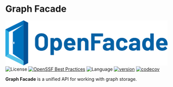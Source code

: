 # Graph Facade
![color](images/fulllogo_nobuffer.png)
![License](https://img.shields.io/badge/license-Apache2.0-green)
[![OpenSSF Best Practices](https://www.bestpractices.dev/projects/11020/badge)](https://www.bestpractices.dev/projects/11020)
![Language](https://img.shields.io/badge/language-Java-blue.svg)
[![version](https://img.shields.io/github/v/tag/openfacade/graph-facade?label=release&color=blue)](https://github.com/openfacade/graph-facade/releases)
[![codecov](https://codecov.io/gh/openfacade/graph-facade/branch/main/graph/badge.svg)](https://codecov.io/gh/openfacade/graph-facade)

**Graph Facade** is a unified API for working with graph storage.
